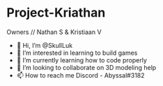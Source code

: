 # Project-Kriathan
Owners // Nathan S &amp; Kristiaan V
- 👋 Hi, I’m @SkullLuk
- 👀 I’m interested in learning to build games
- 🌱 I’m currently learning how to code properly
- 💞️ I’m looking to collaborate on 3D modeling help
- 📫 How to reach me Discord - Abyssal#3182
